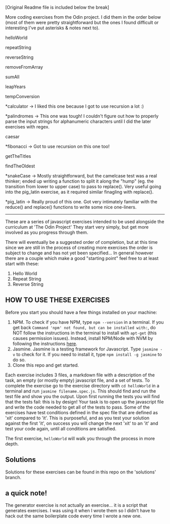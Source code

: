[Original Readme file is included below the break]

More coding exercises from the Odin project. I did them in the order below (most of them were pretty straightforward but the ones I found difficult or interesting I've put asterisks & notes next to).

helloWorld

repeatString

reverseString

removeFromArray

sumAll

leapYears

tempConversion

*calculator -> I liked this one because I got to use recursion a lot :)

*palindromes -> This one was tough! I couldn't figure out how to properly parse the input strings for alphanumeric characters until I did the later exercises with regex.

caesar

*fibonacci -> Got to use recursion on this one too! 

getTheTitles

findTheOldest


*snakeCase -> Mostly straightforward, but the camelcase test was a real thinker; ended up writing a function to split it along the "hump" (eg. the transition from lower to upper case) to pass to replace(). Very useful going into the pig_latin exercise, as it required similar finagling with replace().

*pig_latin -> Really proud of this one. Got very intimately familiar with the reduce() and replace() functions to write some nice one-liners.

-----------------------------------------------------------------------------------------------------------------------------
These are a series of javascript exercises intended to be used alongside the curriculum at 'The Odin Project'  They start very simply, but get more involved as you progress through them.

There will eventually be a suggested order of completion, but at this time since we are still in the process of creating more exercises the order is subject to change and has not yet been specified... In general however there are a couple which make a good "starting point" feel free to at least start with these:

1. Hello World
1. Repeat String
1. Reverse String

## HOW TO USE THESE EXERCISES
Before you start you should have a few things installed on your machine:
1. NPM.  To check if you have NPM, type `npm --version` in a terminal. If you get back `Command 'npm' not found, but can be installed with:`, do NOT follow the instructions in the terminal to install with `apt-get` (this causes permission issues). Instead, install NPM/Node with NVM by following the instructions [here](https://github.com/TheOdinProject/curriculum/blob/master/web_development_101/installations/installing_node.md).
3. Jasmine.  Jasmine is a testing framework for Javascript.  Type `jasmine -v` to check for it.  If you need to install it, type `npm install -g jasmine` to do so.
4. Clone this repo and get started.

Each exercise includes 3 files, a markdown file with a description of the task, an empty (or mostly empty) javascript file, and a set of tests.  To complete the exercise go to the exercise directory with `cd helloWorld` in a terminal and run `jasmine filename.spec.js`.  This should find and run the test file and show you the output.  Upon first running the tests you will find that the tests fail: this is by design!  Your task is to open up the javascript file and write the code needed to get all of the tests to pass. Some of the exercises have test conditions defined in the spec file that are defined as 'xit' compared to 'it'. This is purposeful, and as you test your solution against the first 'it', on success you will change the next 'xit' to an 'it' and test your code again, until all conditions are satisfied.

The first exercise, `helloWorld` will walk you through the process in more depth.

## Solutions

Solutions for these exercises can be found in this repo on the 'solutions' branch.

## a quick note!

The generator exercise is not actually an exercise… it is a script that generates exercises. I was using it when I wrote them so I didn’t have to hack out the same boilerplate code every time I wrote a new one.
